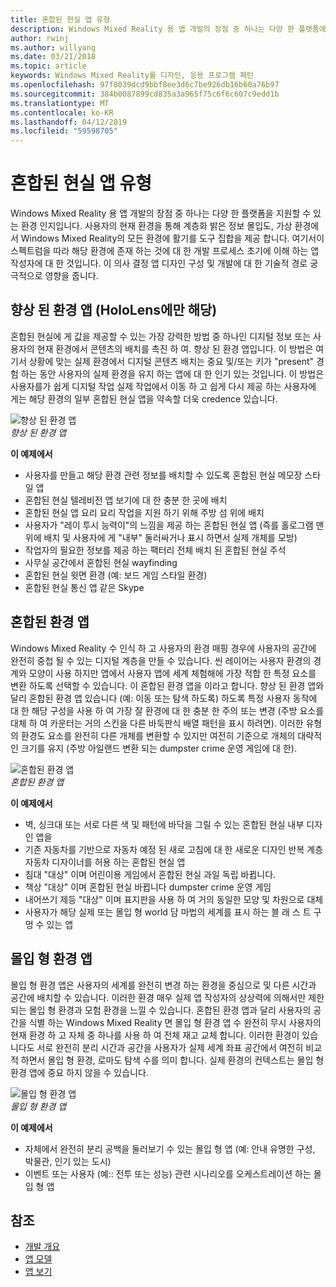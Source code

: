 ```yaml
---
title: 혼합된 현실 앱 유형
description: Windows Mixed Reality 용 앱 개발의 장점 중 하나는 다양 한 플랫폼에서 사용자의 현재 environmentl 통해 밝은 정보 계층을 완벽 하 게 더불어 몰입 형 가상 환경에서 지원할 수 있는 환경 인지입니다.
author: rwinj
ms.author: willyang
ms.date: 03/21/2018
ms.topic: article
keywords: Windows Mixed Reality를 디자인, 응용 프로그램 패턴
ms.openlocfilehash: 97f8039dcd9bbf8ee3d6c7be926db16b60a76b97
ms.sourcegitcommit: 384b0087899cd835a3a965f75c6f6c607c9edd1b
ms.translationtype: MT
ms.contentlocale: ko-KR
ms.lasthandoff: 04/12/2019
ms.locfileid: "59598705"
---
```

# <a name="types-of-mixed-reality-apps"></a>혼합된 현실 앱 유형

Windows Mixed Reality 용 앱 개발의 장점 중 하나는 다양 한 플랫폼을 지원할 수 있는 환경 인지입니다. 사용자의 현재 환경을 통해 계층화 밝은 정보 몰입도, 가상 환경에서 Windows Mixed Reality의 모든 환경에 활기를 도구 집합을 제공 합니다. 여기서이 스펙트럼을 따라 해당 환경에 존재 하는 것에 대 한 개발 프로세스 초기에 이해 하는 앱 작성자에 대 한 것입니다. 이 의사 결정 앱 디자인 구성 및 개발에 대 한 기술적 경로 궁극적으로 영향을 줍니다.

## <a name="enhanced-environment-apps-hololens-only"></a>향상 된 환경 앱 (HoloLens에만 해당)

혼합된 현실에 게 값을 제공할 수 있는 가장 강력한 방법 중 하나인 디지털 정보 또는 사용자의 현재 환경에서 콘텐츠의 배치를 촉진 하 여. 향상 된 환경 앱입니다. 이 방법은 여기서 상황에 맞는 실제 환경에서 디지털 콘텐츠 배치는 중요 및/또는 키가 "present" 경험 하는 동안 사용자의 실제 환경을 유지 하는 앱에 대 한 인기 있는 것입니다. 이 방법은 사용자를가 쉽게 디지털 작업 실제 작업에서 이동 하 고 쉽게 다시 제공 하는 사용자에 게는 해당 환경의 일부 혼합된 현실 앱을 약속할 더욱 credence 있습니다.

![향상 된 환경 앱](images/enhancedenvironmentapps-640px.jpg)<br>
*향상 된 환경 앱*

**이 예제에서**
* 사용자를 만들고 해당 환경 관련 정보를 배치할 수 있도록 혼합된 현실 메모장 스타일 앱
* 혼합된 현실 텔레비전 앱 보기에 대 한 충분 한 곳에 배치
* 혼합된 현실 앱 요리 요리 작업을 지원 하기 위해 주방 섬 위에 배치
* 사용자가 "레이 투시 능력이"의 느낌을 제공 하는 혼합된 현실 앱 (즉를 홀로그램 맨 위에 배치 및 사용자에 게 "내부" 둘러싸거나 표시 하면서 실제 개체를 모방)
* 작업자의 필요한 정보를 제공 하는 팩터리 전체 배치 된 혼합된 현실 주석
* 사무실 공간에서 혼합된 현실 wayfinding
* 혼합된 현실 윗면 환경 (예: 보드 게임 스타일 환경)
* 혼합된 현실 통신 앱 같은 Skype

## <a name="blended-environment-apps"></a>혼합된 환경 앱

Windows Mixed Reality 수 인식 하 고 사용자의 환경 매핑 경우에 사용자의 공간에 완전히 중첩 될 수 있는 디지털 계층을 만들 수 있습니다. 씬 레이어는 사용자 환경의 경계와 모양이 사용 하지만 앱에서 사용자 앱에 세계 체험해에 가장 적합 한 특정 요소를 변환 하도록 선택할 수 있습니다. 이 혼합된 환경 앱을 이라고 합니다. 향상 된 환경 앱와 달리 혼합된 환경 앱 있습니다 (예: 이동 또는 탐색 하도록) 하도록 특정 사용자 동작에 대 한 해당 구성을 사용 하 여 가장 잘 환경에 대 한 충분 한 주의 또는 변경 (주방 요소를 대체 하 여 카운터는 거의 스킨을 다른 바둑판식 배열 패턴을 표시 하려면). 이러한 유형의 환경도 요소를 완전히 다른 개체를 변환할 수 있지만 여전히 기준으로 개체의 대략적인 크기를 유지 (주방 아일랜드 변환 되는 dumpster crime 운영 게임에 대 한).

![혼합된 환경 앱](images/blendedenvironmentapps-640px.jpg)<br>
*혼합된 환경 앱*

**이 예제에서**
* 벽, 싱크대 또는 서로 다른 색 및 패턴에 바닥을 그릴 수 있는 혼합된 현실 내부 디자인 앱을
* 기존 자동차를 기반으로 자동차 예정 된 새로 고침에 대 한 새로운 디자인 반복 계층 자동차 디자이너를 허용 하는 혼합된 현실 앱
* 침대 "대상" 이며 어린이용 게임에서 혼합된 현실 과일 독립 바뀝니다.
* 책상 "대상" 이며 혼합된 현실 바뀝니다 dumpster crime 운영 게임
* 내어쓰기 제등 "대상" 이며 표지판을 사용 하 여 거의 동일한 모양 및 차원으로 대체
* 사용자가 해당 실제 또는 몰입 형 world 담 마법의 세계를 표시 하는 블 래 스 트 구멍 수 있는 앱

## <a name="immersive-environment-apps"></a>몰입 형 환경 앱

몰입 형 환경 앱은 사용자의 세계를 완전히 변경 하는 환경을 중심으로 및 다른 시간과 공간에 배치할 수 있습니다. 이러한 환경 매우 실제 앱 작성자의 상상력에 의해서만 제한 되는 몰입 형 환경과 모험 환경을 느낄 수 있습니다. 혼합된 환경 앱과 달리 사용자의 공간을 식별 하는 Windows Mixed Reality 면 몰입 형 환경 앱 수 완전히 무시 사용자의 현재 환경 하 고 자체 중 하나를 사용 하 여 전체 재고 교체 합니다. 이러한 환경이 있습니다도 서로 완전히 분리 시간과 공간을 사용자가 실제 세계 좌표 공간에서 여전히 비교적 하면서 몰입 형 환경, 로마도 탐색 수를 의미 합니다. 실제 환경의 컨텍스트는 몰입 형 환경 앱에 중요 하지 않을 수 있습니다.

![몰입 형 환경 앱](images/windows-mixed-reality-640px.jpg)<br>
*몰입 형 환경 앱*

**이 예제에서**
* 자체에서 완전히 분리 공백을 둘러보기 수 있는 몰입 형 앱 (예: 안내 유명한 구성, 박물관, 인기 있는 도시)
* 이벤트 또는 사용자 (예:: 전투 또는 성능) 관련 시나리오를 오케스트레이션 하는 몰입 형 앱

## <a name="see-also"></a>참조
* [개발 개요](development-overview.md)
* [앱 모델](app-model.md)
* [앱 보기](app-views.md)
